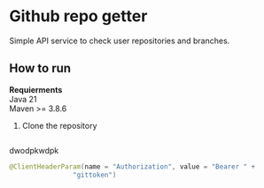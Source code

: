 # Github repo getter
Simple API service to check user repositories and branches.
## How to run
**Requierments**  
Java 21  
Maven >= 3.8.6

1. Clone the repository
```bash


```

dwodpkwdpk

``` java
@ClientHeaderParam(name = "Authorization", value = "Bearer " +
                "gittoken")
```
